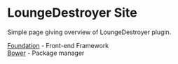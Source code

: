LoungeDestroyer Site
===

Simple page giving overview of LoungeDestroyer plugin.

[Foundation](http://foundation.zurb.com/) - Front-end Framework  
[Bower](http://bower.io/) - Package manager
